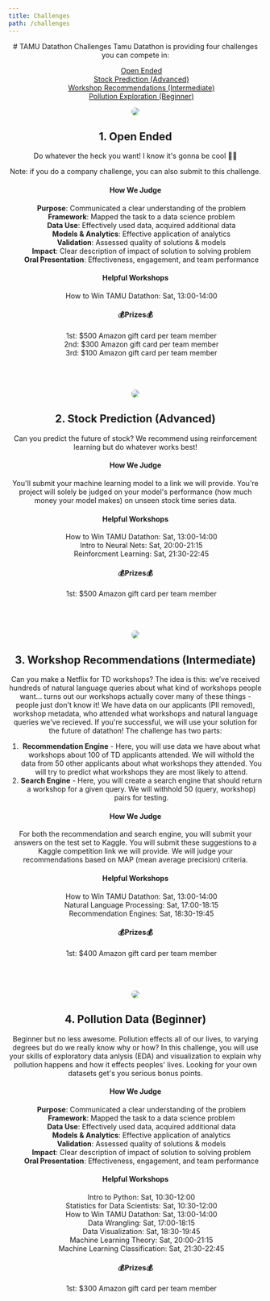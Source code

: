 ```yaml
---
title: Challenges
path: /challenges
---
```

<center>
# TAMU Datathon Challenges
Tamu Datathon is providing four challenges you can compete in:

- [Open Ended](#td_open)
- [Stock Prediction (Advanced)](#td_stock)
- [Workshop Recommendations (Intermediate)](#td_recommend)
- [Pollution Exploration (Beginner)](#td_pollution)

![](https://media-exp1.licdn.com/dms/image/C4E1BAQFBnb3jYuHtEw/company-background_10000/0?e=2159024400&v=beta&t=c9-SuPZ0rDDP500Q3ypyS4C_OgSF7SAJEi4gNToSoCw)

<a name="td_open"></a>
## 1. Open Ended 

Do whatever the heck you want! I know it's gonna be cool 👩‍💻 

Note: if you do a company challenge, you can also submit to this challenge.

#### How We Judge- **Purpose**: Communicated a clear understanding of the problem- **Framework**: Mapped the task to a data science problem- **Data Use**: Effectively used data, acquired additional data- **Models & Analytics**: Effective application of analytics- **Validation**: Assessed quality of solutions & models- **Impact**: Clear description of impact of solution to solving problem- **Oral Presentation**: Effectiveness, engagement, and team performance

#### Helpful Workshops
- How to Win TAMU Datathon: Sat, 13:00-14:00

#### 💰Prizes💰
- 1st: $500 Amazon gift card per team member
- 2nd: $300 Amazon gift card per team member
- 3rd: $100 Amazon gift card per team member

<br><br><br>
![](https://g.foolcdn.com/editorial/images/594101/two-growth-stocks-to-buy-now.jpg)
<a name="td_stock"></a>
## 2. Stock Prediction (Advanced) 
Can you predict the future of stock? We recommend using reinforcement learning but do whatever works best!

#### How We Judge
You'll submit your machine learning model to a link we will provide. You're project will solely be judged on your model's performance (how much money your model makes) on unseen stock time series data.

#### Helpful Workshops
- How to Win TAMU Datathon: Sat, 13:00-14:00
- Intro to Neural Nets: Sat, 20:00-21:15
- Reinforcment Learning: Sat, 21:30-22:45

#### 💰Prizes💰
- 1st: $500 Amazon gift card per team member

<br><br><br>
![](https://ml8ygptwlcsq.i.optimole.com/fMKjlhs.f8AX~1c8f3/w:1000/h:600/q:auto/rt:fill/g:ce/https://www.unite.ai/wp-content/uploads/2020/08/RecommendationEngine.png)
<a name="td_recommend"></a>
## 3. Workshop Recommendations (Intermediate) 
Can you make a Netflix for TD workshops? The idea is this: we’ve received hundreds of natural language queries about what kind of workshops people want... turns out our workshops actually cover many of these things - people just don't know it! We have data on our applicants (PII removed), workshop metadata, who attended what workshops and natural language queries we've recieved. If you're successful, we will use your solution for the future of datathon! The challenge has two parts:

1. **Recommendation Engine** - Here, you will use data we have about what workshops about 100 of TD applicants attended. We will withold the data from 50 other applicants about what workshops they attended. You will try to predict what workshops they are most likely to attend.
2. **Search Engine** - Here, you will create a search engine that should return a workshop for a given query. We will withhold 50 (query, workshop) pairs for testing.

#### How We Judge
For both the recommendation and search engine, you will submit your answers on the test set to Kaggle. You will submit these suggestions to a Kaggle competition link we will provide. We will judge your recommendations based on MAP (mean average precision) criteria.

#### Helpful Workshops
- How to Win TAMU Datathon: Sat, 13:00-14:00
- Natural Language Processing: Sat, 17:00-18:15
- Recommendation Engines: Sat, 18:30-19:45

#### 💰Prizes💰
- 1st: $400 Amazon gift card per team member

<br><br><br>
![](https://post.medicalnewstoday.com/wp-content/uploads/sites/3/2020/04/iStock-1180072881-1200x628.jpg)
<a name="td_pollution"></a>
## 4. Pollution Data (Beginner) 
Beginner but no less awesome. Pollution effects all of our lives, to varying degrees but do we really know why or how? In this challenge, you will use your skills of exploratory data anlysis (EDA) and visualization to explain why pollution happens and how it effects peoples' lives. Looking for your own datasets get's you serious bonus points.

#### How We Judge- **Purpose**: Communicated a clear understanding of the problem- **Framework**: Mapped the task to a data science problem- **Data Use**: Effectively used data, acquired additional data- **Models & Analytics**: Effective application of analytics- **Validation**: Assessed quality of solutions & models- **Impact**: Clear description of impact of solution to solving problem- **Oral Presentation**: Effectiveness, engagement, and team performance

#### Helpful Workshops
- Intro to Python: Sat, 10:30-12:00
- Statistics for Data Scientists: Sat, 10:30-12:00
- How to Win TAMU Datathon: Sat, 13:00-14:00
- Data Wrangling: Sat, 17:00-18:15
- Data Visualization: Sat, 18:30-19:45
- Machine Learning Theory: Sat, 20:00-21:15
- Machine Learning Classification: Sat, 21:30-22:45

#### 💰Prizes💰
- 1st: $300 Amazon gift card per team member

</center>
<style>
img  {border-radius: 8px; max-width: 50%; height: auto;}
ul   {list-style-type: none;}
</style>